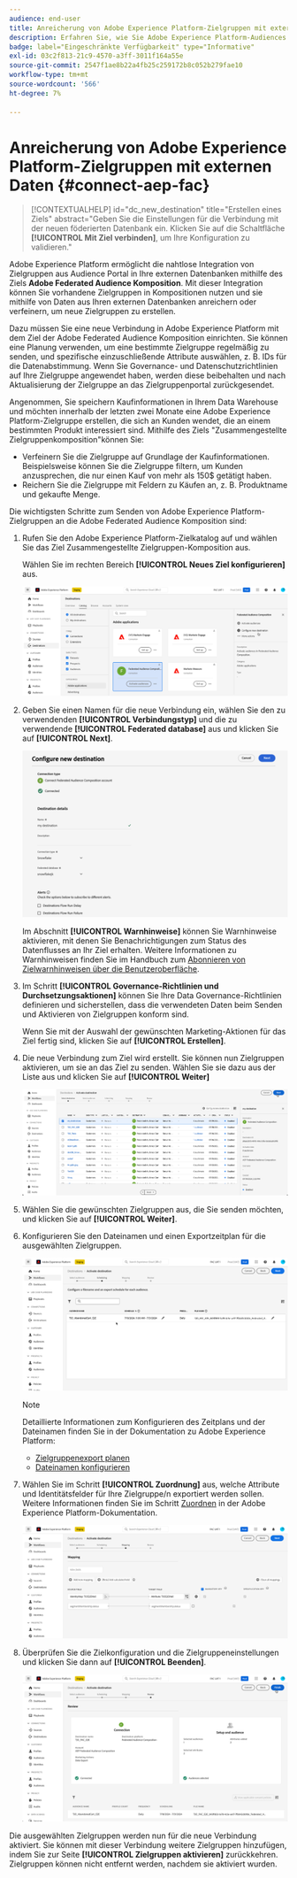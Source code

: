 ```yaml
---
audience: end-user
title: Anreicherung von Adobe Experience Platform-Zielgruppen mit externen Daten
description: Erfahren Sie, wie Sie Adobe Experience Platform-Audiences mithilfe des Ziels "Zusammengestellte Zielgruppen erstellen und anreichern können, indem Sie Daten aus Ihren verbundenen Datenbanken verwenden.
badge: label="Eingeschränkte Verfügbarkeit" type="Informative"
exl-id: 03c2f813-21c9-4570-a3ff-3011f164a55e
source-git-commit: 2547f1ae8b22a4fb25c259172b8c052b279fae10
workflow-type: tm+mt
source-wordcount: '566'
ht-degree: 7%

---
```


# Anreicherung von Adobe Experience Platform-Zielgruppen mit externen Daten {#connect-aep-fac}

>[!CONTEXTUALHELP]
>id="dc_new_destination"
>title="Erstellen eines Ziels"
>abstract="Geben Sie die Einstellungen für die Verbindung mit der neuen föderierten Datenbank ein. Klicken Sie auf die Schaltfläche **[!UICONTROL Mit Ziel verbinden]**, um Ihre Konfiguration zu validieren."

Adobe Experience Platform ermöglicht die nahtlose Integration von Zielgruppen aus Audience Portal in Ihre externen Datenbanken mithilfe des Ziels **Adobe Federated Audience Komposition**. Mit dieser Integration können Sie vorhandene Zielgruppen in Kompositionen nutzen und sie mithilfe von Daten aus Ihren externen Datenbanken anreichern oder verfeinern, um neue Zielgruppen zu erstellen.

Dazu müssen Sie eine neue Verbindung in Adobe Experience Platform mit dem Ziel der Adobe Federated Audience Komposition einrichten. Sie können eine Planung verwenden, um eine bestimmte Zielgruppe regelmäßig zu senden, und spezifische einzuschließende Attribute auswählen, z. B. IDs für die Datenabstimmung. Wenn Sie Governance- und Datenschutzrichtlinien auf Ihre Zielgruppe angewendet haben, werden diese beibehalten und nach Aktualisierung der Zielgruppe an das Zielgruppenportal zurückgesendet.

Angenommen, Sie speichern Kaufinformationen in Ihrem Data Warehouse und möchten innerhalb der letzten zwei Monate eine Adobe Experience Platform-Zielgruppe erstellen, die sich an Kunden wendet, die an einem bestimmten Produkt interessiert sind. Mithilfe des Ziels &quot;Zusammengestellte Zielgruppenkomposition&quot;können Sie:

* Verfeinern Sie die Zielgruppe auf Grundlage der Kaufinformationen. Beispielsweise können Sie die Zielgruppe filtern, um Kunden anzusprechen, die nur einen Kauf von mehr als 150$ getätigt haben.
* Reichern Sie die Zielgruppe mit Feldern zu Käufen an, z. B. Produktname und gekaufte Menge.

Die wichtigsten Schritte zum Senden von Adobe Experience Platform-Zielgruppen an die Adobe Federated Audience Komposition sind:

1. Rufen Sie den Adobe Experience Platform-Zielkatalog auf und wählen Sie das Ziel Zusammengestellte Zielgruppen-Komposition aus.

   Wählen Sie im rechten Bereich **[!UICONTROL Neues Ziel konfigurieren]** aus.

   ![](assets/destination-new.png)

1. Geben Sie einen Namen für die neue Verbindung ein, wählen Sie den zu verwendenden **[!UICONTROL Verbindungstyp]** und die zu verwendende **[!UICONTROL Federated database]** aus und klicken Sie auf **[!UICONTROL Next]**.

   ![](assets/destination-configure.png)

   Im Abschnitt **[!UICONTROL Warnhinweise]** können Sie Warnhinweise aktivieren, mit denen Sie Benachrichtigungen zum Status des Datenflusses an Ihr Ziel erhalten. Weitere Informationen zu Warnhinweisen finden Sie im Handbuch zum [Abonnieren von Zielwarnhinweisen über die Benutzeroberfläche](https://experienceleague.adobe.com/en/docs/experience-platform/destinations/ui/alerts).

1. Im Schritt **[!UICONTROL Governance-Richtlinien und Durchsetzungsaktionen]** können Sie Ihre Data Governance-Richtlinien definieren und sicherstellen, dass die verwendeten Daten beim Senden und Aktivieren von Zielgruppen konform sind.

   Wenn Sie mit der Auswahl der gewünschten Marketing-Aktionen für das Ziel fertig sind, klicken Sie auf **[!UICONTROL Erstellen]**.

1. Die neue Verbindung zum Ziel wird erstellt. Sie können nun Zielgruppen aktivieren, um sie an das Ziel zu senden. Wählen Sie sie dazu aus der Liste aus und klicken Sie auf **[!UICONTROL Weiter]**

   ![](assets/destination-activate.png)

1. Wählen Sie die gewünschten Zielgruppen aus, die Sie senden möchten, und klicken Sie auf **[!UICONTROL Weiter]**.

1. Konfigurieren Sie den Dateinamen und einen Exportzeitplan für die ausgewählten Zielgruppen.

   ![](assets/destination-schedule.png)

   >[!NOTE]
   >
   >Detaillierte Informationen zum Konfigurieren des Zeitplans und der Dateinamen finden Sie in der Dokumentation zu Adobe Experience Platform:
   >* [Zielgruppenexport planen](https://experienceleague.adobe.com/en/docs/experience-platform/destinations/ui/activate/activate-batch-profile-destinations#scheduling)
   >* [Dateinamen konfigurieren](https://experienceleague.adobe.com/en/docs/experience-platform/destinations/ui/activate/activate-batch-profile-destinations#configure-file-names)

1. Wählen Sie im Schritt **[!UICONTROL Zuordnung]** aus, welche Attribute und Identitätsfelder für Ihre Zielgruppe/n exportiert werden sollen. Weitere Informationen finden Sie im Schritt [Zuordnen](https://experienceleague.adobe.com/en/docs/experience-platform/destinations/ui/activate/activate-batch-profile-destinations#mapping) in der Adobe Experience Platform-Dokumentation.

   ![](assets/destination-attributes.png)

1. Überprüfen Sie die Zielkonfiguration und die Zielgruppeneinstellungen und klicken Sie dann auf **[!UICONTROL Beenden]**.

   ![](assets/destination-review.png)

Die ausgewählten Zielgruppen werden nun für die neue Verbindung aktiviert. Sie können mit dieser Verbindung weitere Zielgruppen hinzufügen, indem Sie zur Seite **[!UICONTROL Zielgruppen aktivieren]** zurückkehren. Zielgruppen können nicht entfernt werden, nachdem sie aktiviert wurden.
